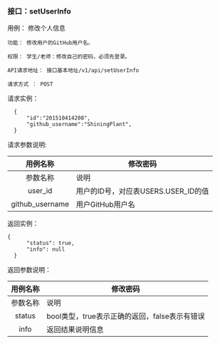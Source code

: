 ### 接口：setUserInfo 

用例： 修改个人信息

    功能： 修改用户的GitHub用户名。
    
    权限： 学生/老师：修改自己的密码，必须先登录。
    
    API请求地址： 接口基本地址/v1/api/setUserInfo
    
    请求方式 ： POST
    
请求实例：
    
      {
          "id":"201510414208",
          "github_username":"ShiningPlant",            
      }

请求参数说明:
    
| 用例名称 | 修改密码 |
|:------:|------|
| 参数名称 | 说明 |
| user_id | 用户的ID号，对应表USERS.USER_ID的值 |
| github_username	| 用户GitHub用户名|

返回实例：
    
    {         
          "status": true,
          "info": null
      }
      
返回参数说明：

| 用例名称 | 修改密码 |
|:------:|------|
| 参数名称 | 说明 |
| status | bool类型，true表示正确的返回，false表示有错误|
| info	| 返回结果说明信息|